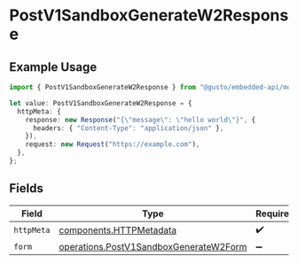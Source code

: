 # PostV1SandboxGenerateW2Response

## Example Usage

```typescript
import { PostV1SandboxGenerateW2Response } from "@gusto/embedded-api/models/operations/postv1sandboxgeneratew2.js";

let value: PostV1SandboxGenerateW2Response = {
  httpMeta: {
    response: new Response("{\"message\": \"hello world\"}", {
      headers: { "Content-Type": "application/json" },
    }),
    request: new Request("https://example.com"),
  },
};
```

## Fields

| Field                                                                                            | Type                                                                                             | Required                                                                                         | Description                                                                                      |
| ------------------------------------------------------------------------------------------------ | ------------------------------------------------------------------------------------------------ | ------------------------------------------------------------------------------------------------ | ------------------------------------------------------------------------------------------------ |
| `httpMeta`                                                                                       | [components.HTTPMetadata](../../models/components/httpmetadata.md)                               | :heavy_check_mark:                                                                               | N/A                                                                                              |
| `form`                                                                                           | [operations.PostV1SandboxGenerateW2Form](../../models/operations/postv1sandboxgeneratew2form.md) | :heavy_minus_sign:                                                                               | OK                                                                                               |